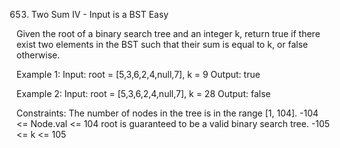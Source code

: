 653. Two Sum IV - Input is a BST
Easy

Given the root of a binary search tree and an integer k, return true if there exist two elements in the BST such that their sum is equal to k, or false otherwise.

Example 1:
Input: root = [5,3,6,2,4,null,7], k = 9
Output: true

Example 2:
Input: root = [5,3,6,2,4,null,7], k = 28
Output: false
 
Constraints:
The number of nodes in the tree is in the range [1, 104].
-104 <= Node.val <= 104
root is guaranteed to be a valid binary search tree.
-105 <= k <= 105
